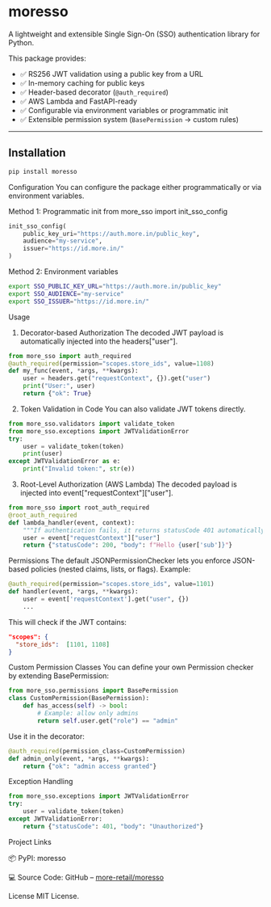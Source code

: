 # moresso  

A lightweight and extensible Single Sign-On (SSO) authentication library for Python.  

This package provides:  

- ✅ RS256 JWT validation using a public key from a URL  
- ✅ In-memory caching for public keys  
- ✅ Header-based decorator (`@auth_required`)  
- ✅ AWS Lambda and FastAPI-ready  
- ✅ Configurable via environment variables or programmatic init  
- ✅ Extensible permission system (`BasePermission` → custom rules)  

---

## Installation  

```bash
pip install moresso
```
Configuration
You can configure the package either programmatically or via environment variables.

Method 1: Programmatic init
from more_sso import init_sso_config
```python
init_sso_config(
    public_key_uri="https://auth.more.in/public_key",
    audience="my-service",
    issuer="https://id.more.in/"
)
```
Method 2: Environment variables
```bash
export SSO_PUBLIC_KEY_URL="https://auth.more.in/public_key"
export SSO_AUDIENCE="my-service"
export SSO_ISSUER="https://id.more.in/"
```

Usage
1. Decorator-based Authorization
The decoded JWT payload is automatically injected into the headers["user"].
```python
from more_sso import auth_required
@auth_required(permission="scopes.store_ids", value=1108)
def my_func(event, *args, **kwargs):
    user = headers.get("requestContext", {}).get("user")
    print("User:", user)
    return {"ok": True}

```
2. Token Validation in Code
You can also validate JWT tokens directly.
```python
from more_sso.validators import validate_token
from more_sso.exceptions import JWTValidationError
try:
    user = validate_token(token)
    print(user)
except JWTValidationError as e:
    print("Invalid token:", str(e))
```
3. Root-Level Authorization (AWS Lambda)
The decoded payload is injected into event["requestContext"]["user"].
```python
from more_sso import root_auth_required
@root_auth_required
def lambda_handler(event, context):
    """If authentication fails, it returns statusCode 401 automatically"""
    user = event["requestContext"]["user"]
    return {"statusCode": 200, "body": f"Hello {user['sub']}"}
```
Permissions
The default JSONPermissionChecker lets you enforce JSON-based policies (nested claims, lists, or flags).
Example:
```python
@auth_required(permission="scopes.store_ids", value=1101)
def handler(event, *args, **kwargs):
    user = event['requestContext'].get("user", {})
    ...
```
This will check if the JWT contains:
```json
"scopes": {
  "store_ids":  [1101, 1108]
}
```
Custom Permission Classes
You can define your own Permission checker by extending BasePermission:
```python
from more_sso.permissions import BasePermission
class CustomPermission(BasePermission):
    def has_access(self) -> bool:
        # Example: allow only admins
        return self.user.get("role") == "admin"

```
Use it in the decorator:
```python
@auth_required(permission_class=CustomPermission)
def admin_only(event, *args, **kwargs):
    return {"ok": "admin access granted"}
```
Exception Handling
```python
from more_sso.exceptions import JWTValidationError
try:
    user = validate_token(token)
except JWTValidationError:
    return {"statusCode": 401, "body": "Unauthorized"}
```
Project Links

📦 PyPI: moresso

💻 Source Code: GitHub – [more-retail/moresso](https://github.com/more-retail/moresso)

License
MIT License.

